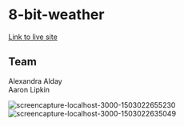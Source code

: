 # 8-bit-weather
[Link to live site](https://eight-bit-weather.herokuapp.com/)

## Team

Alexandra Alday<br>
Aaron Lipkin


![screencapture-localhost-3000-1503022655230](https://user-images.githubusercontent.com/17508245/29441531-db996d1c-8380-11e7-9314-cab29f009a93.png)
![screencapture-localhost-3000-1503022635049](https://user-images.githubusercontent.com/17508245/29441541-f9f5f500-8380-11e7-8304-8f805cbdd078.png)

